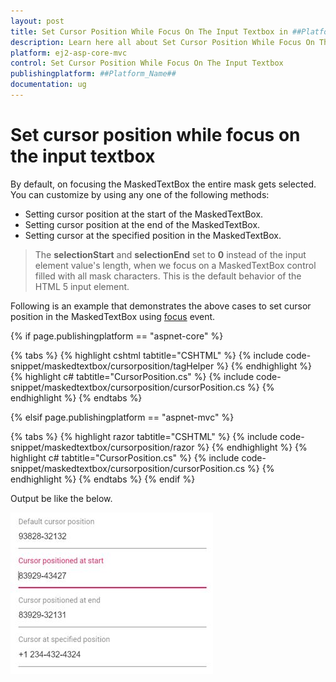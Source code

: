 ```yaml
---
layout: post
title: Set Cursor Position While Focus On The Input Textbox in ##Platform_Name## Maskedtextbox Component
description: Learn here all about Set Cursor Position While Focus On The Input Textbox in Syncfusion ##Platform_Name## Maskedtextbox component and more.
platform: ej2-asp-core-mvc
control: Set Cursor Position While Focus On The Input Textbox
publishingplatform: ##Platform_Name##
documentation: ug
---
```


# Set cursor position while focus on the input textbox

By default, on focusing the MaskedTextBox the entire mask gets selected. You can customize by using any one of the following methods:

* Setting cursor position at the start of the MaskedTextBox.
* Setting cursor position at the end of the MaskedTextBox.
* Setting cursor at the specified position in the MaskedTextBox.

> The **selectionStart** and **selectionEnd** set to **0** instead of the input element value's length, when we focus on a MaskedTextBox control filled with all mask characters. This is the default behavior of the HTML 5 input element.

Following is an example that demonstrates the above cases to set cursor position in the MaskedTextBox using [focus](https://help.syncfusion.com/cr/aspnetcore-js2/Syncfusion.EJ2.Inputs.MaskedTextBox.html#Syncfusion_EJ2_Inputs_MaskedTextBox_Focus) event.

{% if page.publishingplatform == "aspnet-core" %}

{% tabs %}
{% highlight cshtml tabtitle="CSHTML" %}
{% include code-snippet/maskedtextbox/cursorposition/tagHelper %}
{% endhighlight %}
{% highlight c# tabtitle="CursorPosition.cs" %}
{% include code-snippet/maskedtextbox/cursorposition/cursorPosition.cs %}
{% endhighlight %}
{% endtabs %}

{% elsif page.publishingplatform == "aspnet-mvc" %}

{% tabs %}
{% highlight razor tabtitle="CSHTML" %}
{% include code-snippet/maskedtextbox/cursorposition/razor %}
{% endhighlight %}
{% highlight c# tabtitle="CursorPosition.cs" %}
{% include code-snippet/maskedtextbox/cursorposition/cursorPosition.cs %}
{% endhighlight %}
{% endtabs %}
{% endif %}



Output be like the below.

![MaskedTextBox Sample](../images/cursor-position.png)